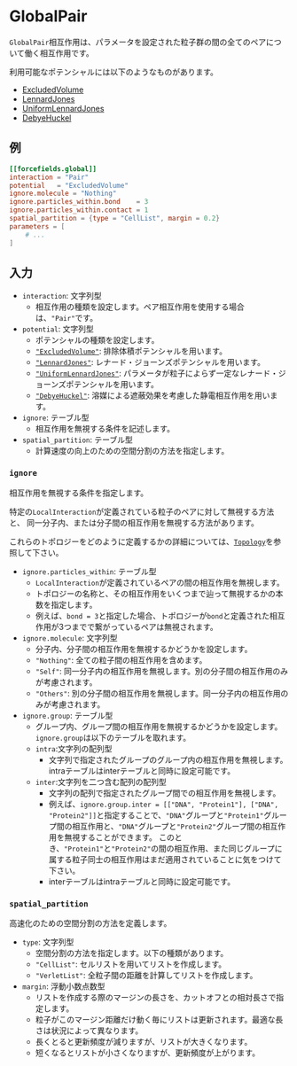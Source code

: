 # GlobalPair

`GlobalPair`相互作用は、パラメータを設定された粒子群の間の全てのペアについて働く相互作用です。

利用可能なポテンシャルには以下のようなものがあります。

- [ExcludedVolume](ExcludedVolumePotential.md)
- [LennardJones](LennardJonesPotential.md)
- [UniformLennardJones](UniformLennardJonesPotential.md)
- [DebyeHuckel](DebyeHuckelPotential.md)

## 例

```toml
[[forcefields.global]]
interaction = "Pair"
potential   = "ExcludedVolume"
ignore.molecule = "Nothing"
ignore.particles_within.bond    = 3
ignore.particles_within.contact = 1
spatial_partition = {type = "CellList", margin = 0.2}
parameters = [
    # ...
]
```

## 入力

- `interaction`: 文字列型
  - 相互作用の種類を設定します。ペア相互作用を使用する場合は、`"Pair"`です。
- `potential`: 文字列型
  - ポテンシャルの種類を設定します。
  - [`"ExcludedVolume"`](ExcludedVolumePotential.md): 排除体積ポテンシャルを用います。
  - [`"LennardJones"`](LennardJonesPotential.md): レナード・ジョーンズポテンシャルを用います。
  - [`"UniformLennardJones"`](UniformLennardJonesPotential.md): パラメータが粒子によらず一定なレナード・ジョーンズポテンシャルを用います。
  - [`"DebyeHuckel"`](DebyeHuckelPotential.md): 溶媒による遮蔽効果を考慮した静電相互作用を用います。
- `ignore`: テーブル型
  - 相互作用を無視する条件を記述します。
- `spatial_partition`: テーブル型
  - 計算速度の向上のための空間分割の方法を指定します。

### `ignore`

相互作用を無視する条件を指定します。

特定の`LocalInteraction`が定義されている粒子のペアに対して無視する方法と、
同一分子内、または分子間の相互作用を無視する方法があります。

これらのトポロジーをどのように定義するかの詳細については、[`Topology`](Topology.md)を参照して下さい。

- `ignore.particles_within`: テーブル型
  - `LocalInteraction`が定義されているペアの間の相互作用を無視します。
  - トポロジーの名称と、その相互作用をいくつまで辿って無視するかの本数を指定します。
  - 例えば、`bond = 3`と指定した場合、トポロジーが`bond`と定義された相互作用が3つまでで繋がっているペアは無視されます。
- `ignore.molecule`: 文字列型
  - 分子内、分子間の相互作用を無視するかどうかを設定します。
  - `"Nothing"`: 全ての粒子間の相互作用を含めます。
  - `"Self"`: 同一分子内の相互作用を無視します。別の分子間の相互作用のみが考慮されます。
  - `"Others"`: 別の分子間の相互作用を無視します。同一分子内の相互作用のみが考慮されます。
- `ignore.group`: テーブル型
  - グループ内、グループ間の相互作用を無視するかどうかを設定します。`ignore.group`は以下のテーブルを取れます。
  - `intra`:文字列の配列型
    - 文字列で指定されたグループのグループ内の相互作用を無視します。intraテーブルはinterテーブルと同時に設定可能です。
  - `inter`:文字列を二つ含む配列の配列型
    - 文字列の配列で指定されたグループ間での相互作用を無視します。
    - 例えば、`ignore.group.inter = [["DNA", "Protein1"], ["DNA", "Protein2"]]`と指定することで、`"DNA"`グループと`"Protein1"`グループ間の相互作用と、`"DNA"`グループと`"Protein2"`グループ間の相互作用を無視することができます。
      このとき、`"Protein1"`と`"Protein2"`の間の相互作用、また同じグループに属する粒子同士の相互作用はまだ適用されていることに気をつけて下さい。
    - interテーブルはintraテーブルと同時に設定可能です。

### `spatial_partition`

高速化のための空間分割の方法を定義します。

- `type`: 文字列型
  - 空間分割の方法を指定します。以下の種類があります。
  - `"CellList"`: セルリストを用いてリストを作成します。
  - `"VerletList"`: 全粒子間の距離を計算してリストを作成します。
- `margin`: 浮動小数点数型
  - リストを作成する際のマージンの長さを、カットオフとの相対長さで指定します。
  - 粒子がこのマージン距離だけ動く毎にリストは更新されます。最適な長さは状況によって異なります。
  - 長くとると更新頻度が減りますが、リストが大きくなります。
  - 短くなるとリストが小さくなりますが、更新頻度が上がります。

